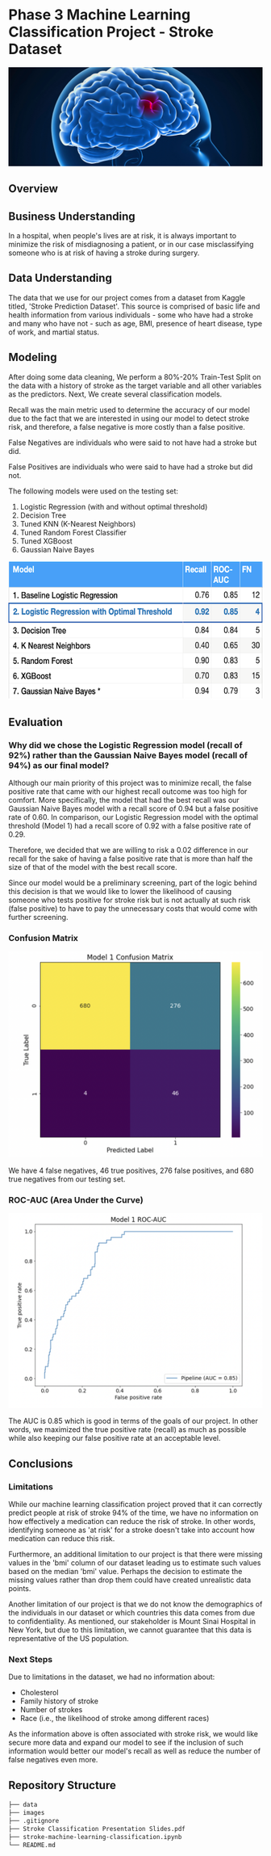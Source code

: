 # Phase 3 Machine Learning Classification Project - Stroke Dataset

![brain-showing-stroke.jpeg](https://github.com/jordanate/machine-learning-classification/blob/main/images/brain-showing-stroke.jpeg)

## Overview


## Business Understanding
In a hospital, when people's lives are at risk, it is always important to minimize the risk of misdiagnosing a patient, or in our case misclassifying someone who is at risk of having a stroke during surgery. 

## Data Understanding

The data that we use for our project comes from a dataset from Kaggle titled, 'Stroke Prediction Dataset'. This source is comprised of basic life and health information from various individuals - some who have had a stroke and many who have not - such as age, BMI, presence of heart disease, type of work, and martial status.

## Modeling

After doing some data cleaning, We perform a 80%-20% Train-Test Split on the data with a history of stroke as the target variable and all other variables as the predictors. Next, We create several classification models.

Recall was the main metric used to determine the accuracy of our model due to the fact that we are interested in using our model to detect stroke risk, and therefore, a false negative is more costly than a false positive.

False Negatives are individuals who were said to not have had a stroke but did.

False Positives are individuals who were said to have had a stroke but did not.

The following models were used on the testing set:

1. Logistic Regression (with and without optimal threshold)
2. Decision Tree
3. Tuned KNN (K-Nearest Neighbors)
4. Tuned Random Forest Classifier
5. Tuned XGBoost
6. Gaussian Naive Bayes

<!--[summary_statistics.png](https://github.com/jordanate/machine-learning-classification/blob/main/images/summary_statistics.png)-->
<img src="images/summary_statistics.png" width = '620' height = '275'/> 

## Evaluation

### Why did we chose the Logistic Regression model (recall of 92%) rather than the Gaussian Naive Bayes model (recall of 94%) as our final model?
Although our main priority of this project was to minimize recall, the false positive rate that came with our highest recall outcome was too high for comfort. More specifically, the model that had the best recall was our Gaussian Naive Bayes model with a recall score of 0.94 but a false positive rate of 0.60. In comparison, our Logistic Regression model with the optimal threshold (Model 1) had a recall score of 0.92 with a false positive rate of 0.29.

Therefore, we decided that we are willing to risk a 0.02 difference in our recall for the sake of having a false positive rate that is more than half the size of that of the model with the best recall score.

Since our model would be a preliminary screening, part of the logic behind this decision is that we would like to lower the likelihood of causing someone who tests positive for stroke risk but is not actually at such risk (false positive) to have to pay the unnecessary costs that would come with further screening.

### Confusion Matrix
![confusion_matrix.png](https://github.com/jordanate/machine-learning-classification/blob/main/images/confusion_matrix.png)

We have 4 false negatives, 46 true positives, 276 false positives, and 680 true negatives from our testing set.

### ROC-AUC (Area Under the Curve)
![roc-auc.png](https://github.com/jordanate/machine-learning-classification/blob/main/images/roc-auc.png)

The AUC is 0.85 which is good in terms of the goals of our project. In other words, we maximized the true positive rate (recall) as much as possible while also keeping our false positive rate at an acceptable level.

## Conclusions

### Limitations

While our machine learning classification project proved that it can correctly predict people at risk of stroke 94% of the time, we have no information on how effectively a medication can reduce the risk of stroke. In other words, identifying someone as 'at risk' for a stroke doesn't take into account how medication can reduce this risk.

Furthermore, an additional limitation to our project is that there were missing values in the 'bmi' column of our dataset leading us to estimate such values based on the median 'bmi' value. Perhaps the decision to estimate the missing values rather than drop them could have created unrealistic data points.

Another limitation of our project is that we do not know the demographics of the individuals in our dataset or which countries this data comes from due to confidentiality. As mentioned, our stakeholder is Mount Sinai Hospital in New York, but due to this limitation, we cannot guarantee that this data is representative of the US population.

### Next Steps

Due to limitations in the dataset, we had no information about:

* Cholesterol
* Family history of stroke
* Number of strokes
* Race (i.e., the likelihood of stroke among different races)

As the information above is often associated with stroke risk, we would like secure more data and expand our model to see if the inclusion of such information would better our model's recall as well as reduce the number of false negatives even more.

## Repository Structure

```
├── data
├── images
├── .gitignore
├── Stroke Classification Presentation Slides.pdf
├── stroke-machine-learning-classification.ipynb
└── README.md
```
